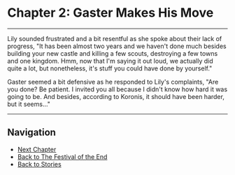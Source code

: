 # Chapter 2: Gaster Makes His Move

---

Lily sounded frustrated and a bit resentful as she spoke about their lack of progress, "It has been almost two years and we haven't done much besides building your new castle and killing a few scouts, destroying a few towns and one kingdom. Hmm, now that I'm saying it out loud, we actually did quite a lot, but nonetheless, it's stuff you could have done by yourself."

Gaster seemed a bit defensive as he responded to Lily's complaints, "Are you done? Be patient. I invited you all because I didn't know how hard it was going to be. And besides, according to Koronis, it should have been harder, but it seems..."

---

## Navigation

- [Next Chapter](chapter3.md)
- [Back to The Festival of the End](index.md)
- [Back to Stories](../../stories.md)
